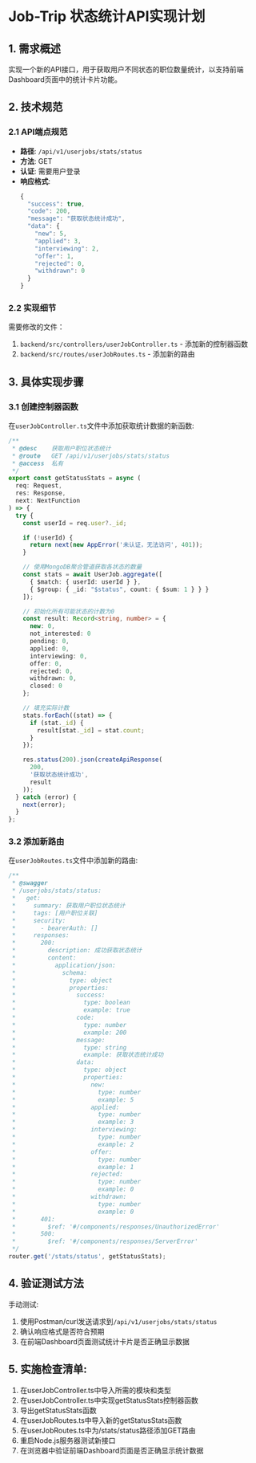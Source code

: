 # Job-Trip 状态统计API实现计划

## 1. 需求概述

实现一个新的API接口，用于获取用户不同状态的职位数量统计，以支持前端Dashboard页面中的统计卡片功能。

## 2. 技术规范

### 2.1 API端点规范

- **路径**: `/api/v1/userjobs/stats/status`
- **方法**: GET
- **认证**: 需要用户登录
- **响应格式**: 
  ```typescript
  {
    "success": true,
    "code": 200,
    "message": "获取状态统计成功",
    "data": {
      "new": 5,
      "applied": 3,
      "interviewing": 2,
      "offer": 1,
      "rejected": 0,
      "withdrawn": 0
    }
  }
  ```

### 2.2 实现细节

需要修改的文件：
1. `backend/src/controllers/userJobController.ts` - 添加新的控制器函数
2. `backend/src/routes/userJobRoutes.ts` - 添加新的路由

## 3. 具体实现步骤

### 3.1 创建控制器函数

在`userJobController.ts`文件中添加获取统计数据的新函数:

```typescript
/**
 * @desc    获取用户职位状态统计
 * @route   GET /api/v1/userjobs/stats/status
 * @access  私有
 */
export const getStatusStats = async (
  req: Request,
  res: Response,
  next: NextFunction
) => {
  try {
    const userId = req.user?._id;

    if (!userId) {
      return next(new AppError('未认证，无法访问', 401));
    }

    // 使用MongoDB聚合管道获取各状态的数量
    const stats = await UserJob.aggregate([
      { $match: { userId: userId } },
      { $group: { _id: "$status", count: { $sum: 1 } } }
    ]);

    // 初始化所有可能状态的计数为0
    const result: Record<string, number> = {
      new: 0,
      not_interested: 0
      pending: 0,
      applied: 0,
      interviewing: 0,
      offer: 0,
      rejected: 0,
      withdrawn: 0,
      closed: 0
    };

    // 填充实际计数
    stats.forEach((stat) => {
      if (stat._id) {
        result[stat._id] = stat.count;
      }
    });

    res.status(200).json(createApiResponse(
      200,
      '获取状态统计成功',
      result
    ));
  } catch (error) {
    next(error);
  }
};
```

### 3.2 添加新路由

在`userJobRoutes.ts`文件中添加新的路由:

```typescript
/**
 * @swagger
 * /userjobs/stats/status:
 *   get:
 *     summary: 获取用户职位状态统计
 *     tags: [用户职位关联]
 *     security:
 *       - bearerAuth: []
 *     responses:
 *       200:
 *         description: 成功获取状态统计
 *         content:
 *           application/json:
 *             schema:
 *               type: object
 *               properties:
 *                 success:
 *                   type: boolean
 *                   example: true
 *                 code:
 *                   type: number
 *                   example: 200
 *                 message:
 *                   type: string
 *                   example: 获取状态统计成功
 *                 data:
 *                   type: object
 *                   properties:
 *                     new:
 *                       type: number
 *                       example: 5
 *                     applied:
 *                       type: number
 *                       example: 3
 *                     interviewing:
 *                       type: number
 *                       example: 2
 *                     offer:
 *                       type: number
 *                       example: 1
 *                     rejected:
 *                       type: number
 *                       example: 0
 *                     withdrawn:
 *                       type: number
 *                       example: 0
 *       401:
 *         $ref: '#/components/responses/UnauthorizedError'
 *       500:
 *         $ref: '#/components/responses/ServerError'
 */
router.get('/stats/status', getStatusStats);
```

## 4. 验证测试方法

手动测试:
1. 使用Postman/curl发送请求到`/api/v1/userjobs/stats/status`
2. 确认响应格式是否符合预期
3. 在前端Dashboard页面测试统计卡片是否正确显示数据

## 5. 实施检查清单:

1. 在userJobController.ts中导入所需的模块和类型
2. 在userJobController.ts中实现getStatusStats控制器函数
3. 导出getStatusStats函数
4. 在userJobRoutes.ts中导入新的getStatusStats函数
5. 在userJobRoutes.ts中为/stats/status路径添加GET路由
6. 重启Node.js服务器测试新接口
7. 在浏览器中验证前端Dashboard页面是否正确显示统计数据 